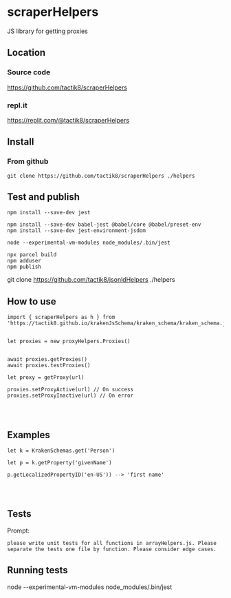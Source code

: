 # scraperHelpers

JS library for getting proxies

## Location

### Source code
https://github.com/tactik8/scraperHelpers

### repl.it
https://replit.com/@tactik8/scraperHelpers


## Install

### From github
```
git clone https://github.com/tactik8/scraperHelpers ./helpers
```

## Test and publish

```
npm install --save-dev jest

npm install --save-dev babel-jest @babel/core @babel/preset-env
npm install --save-dev jest-environment-jsdom

node --experimental-vm-modules node_modules/.bin/jest

npx parcel build
npm adduser
npm publish

```

git clone https://github.com/tactik8/jsonldHelpers ./helpers




## How to use

```
import { scraperHelpers as h } from 'https://tactik8.github.io/krakenJsSchema/kraken_schema/kraken_schema.js'


let proxies = new proxyHelpers.Proxies()


await proxies.getProxies()
await proxies.testProxies()

let proxy = getProxy(url)

proxies.setProxyActive(url) // On success
proxies.setProxyInactive(url) // On error




```

## Examples

```
let k = KrakenSchemas.get('Person')

let p = k.getProperty('givenName')

p.getLocalizedPropertyID('en-US')) --> 'first name'




```

## Tests

Prompt:
```
please write unit tests for all functions in arrayHelpers.js. Please separate the tests one file by function. Please consider edge cases.
```


## Running tests
node --experimental-vm-modules node_modules/.bin/jest


